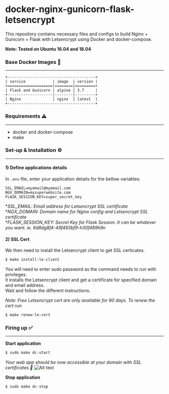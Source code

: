 # docker-nginx-gunicorn-flask-letsencrypt

This repository contains necessary files and configs to build Nginx + Gunicorn + Flask with Letsencrypt using Docker and docker-compose.     

**Note: Tested on Ubuntu 16.04 and 18.04**

### Base Docker Images 📎
---

```
+---------------------------------------+
| service            | image  | version |
+====================|========|=========+
| Flask and Gunicorn | alpine | 3.7     |
+--------------------|--------|---------+
| Nginx              | nginx  | latest  |
+---------------------------------------+
```   

### Requirements ⚠️  
---

* docker and docker-compose   
* make  


### Set-up & Installation ⚙️
---

#### 1) Define applications details
In `.env` file, enter your application details for the bellow variables.   
```
SSL_EMAIL=myemail@myemail.com
NGX_DOMAIN=mysuperwebsite.com
FLASK_SESSION_KEY=super_secret_key
```
*_SSL_EMAIL: Email address for Letsencrypt SSL certificate_   
*_NGX_DOMAIN: Domain name for Nginx config and Letsencrypt SSL certificate_   
*_FLASK_SESSION_KEY: Secret Key for Flask Session. It can be whatever you want. ie. 6d8dg8f4-49f493bf9-h30f489h9n_

#### 2) SSL Cert

We then need to install the Letsencrypt client to get SSL certicates.
```sh
$ make install-le-client
```
You will need to enter sudo password as the command needs to run with privileges.  
It installs the Letsencrypt client and get a certificate for specified domain and email address.   
Wait and follow the different instructions.

_Note: Free Letsencrypt cert are only available for 90 days. To renew the cert run_
```sh
$ make renew-le-cert
```

### Firing up ✅ 
---
**Start application**
```sh
$ sudo make dc-start
```
_Your web app should be now accessible at your domain with SSL certificates 🎉_
![Alt text](https://github.com/smallwat3r/docker-nginx-gunicorn-flask-letsencrypt/blob/master/screenshot.png)    


**Stop application**
```sh
$ sudo make dc-stop
``` 
